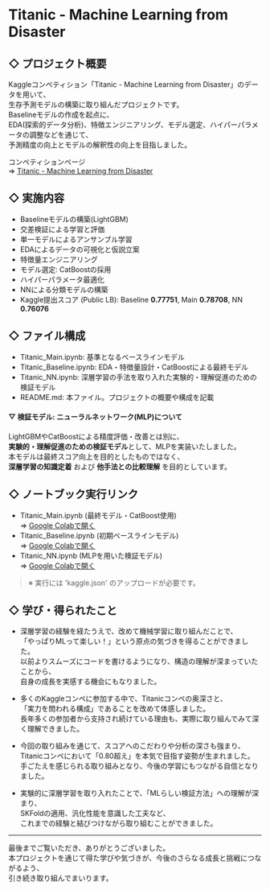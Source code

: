 # **Titanic - Machine Learning from Disaster**  
## ◇ プロジェクト概要
Kaggleコンペティション「Titanic - Machine Learning from Disaster」のデータを用いて、  
生存予測モデルの構築に取り組んだプロジェクトです。  
Baselineモデルの作成を起点に、  
EDA(探索的データ分析)、特徴エンジニアリング、モデル選定、ハイパーパラメータの調整などを通じて、  
予測精度の向上とモデルの解釈性の向上を目指しました。  

コンペティションページ  
=> [Titanic - Machine Learning from Disaster](https://www.kaggle.com/competitions/titanic)  

## ◇ 実施内容
- Baselineモデルの構築(LightGBM)
- 交差検証による学習と評価
- 単一モデルによるアンサンブル学習
- EDAによるデータの可視化と仮説立案
- 特徴量エンジニアリング
- モデル選定: CatBoostの採用
- ハイパーパラメータ最適化
- NNによる分類モデルの構築
- Kaggle提出スコア (Public LB): Baseline **0.77751**, Main **0.78708**, NN **0.76076**  

## ◇ ファイル構成
- Titanic_Main.ipynb: 基準となるベースラインモデル
- Titanic_Baseline.ipynb: EDA・特徴量設計・CatBoostによる最終モデル
- Titanic_NN.ipynb: 深層学習の手法を取り入れた実験的・理解促進のための検証モデル
- README.md: 本ファイル。プロジェクトの概要や構成を記載

#### ▽ 検証モデル: ニューラルネットワーク(MLP)について  
LightGBMやCatBoostによる精度評価・改善とは別に、  
**実験的・理解促進のための検証モデル**として、MLPを実装いたしました。  
本モデルは最終スコア向上を目的としたものではなく、  
**深層学習の知識定着** および **他手法との比較理解** を目的としています。

## ◇ ノートブック実行リンク
- Titanic_Main.ipynb (最終モデル・CatBoost使用)  
  => [Google Colabで開く](https://colab.research.google.com/drive/12oMqZPmN-YnR89Npmka2QeoN4cIVNAPO?usp=drive_link)
- Titanic_Baseline.ipynb (初期ベースラインモデル)  
  => [Google Colabで開く](https://colab.research.google.com/drive/1wV6OvXCQD2ehuVn_F_0RVp6atlrSg1af?usp=drive_link)  
- Titanic_NN.ipynb (MLPを用いた検証モデル)  
  => [Google Colabで開く](https://colab.research.google.com/drive/1j6aJKPAmfLwFQmdcU1Yyu8MNoln-VsUO?usp=drive_link)  

> ※ 実行には 'kaggle.json' のアップロードが必要です。

## ◇ 学び・得られたこと
- 深層学習の経験を経たうえで、改めて機械学習に取り組んだことで、  
「やっぱりMLって楽しい！」という原点の気づきを得ることができました。  
以前よりスムーズにコードを書けるようになり、構造の理解が深まっていたことから、  
自身の成長を実感する機会にもなりました。  

- 多くのKaggleコンペに参加する中で、Titanicコンペの奥深さと、  
「実力を問われる構成」であることを改めて体感しました。  
長年多くの参加者から支持され続けている理由も、実際に取り組んでみて深く理解できました。

- 今回の取り組みを通じて、スコアへのこだわりや分析の深さも強まり、  
Titanicコンペにおいて「0.80超え」を本気で目指す姿勢が生まれました。  
手ごたえを感じられる取り組みとなり、今後の学習にもつながる自信となりました。
  
- 実験的に深層学習を取り入れたことで、「MLらしい検証方法」への理解が深まり、  
SKFoldの適用、汎化性能を意識した工夫など、  
これまでの経験と結びつけながら取り組むことができました。
  
---
最後までご覧いただき、ありがとうございました。  
本プロジェクトを通じて得た学びや気づきが、今後のさらなる成長と挑戦につながるよう、  
引き続き取り組んでまいります。  